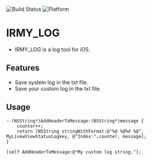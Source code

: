 ![Build Status](https://img.shields.io/badge/build-%20passing%20-brightgreen.svg)
![Platform](https://img.shields.io/badge/Platform-%20iOS%20-blue.svg)

# IRMY_LOG 

- IRMY_LOG is a log tool for iOS.

## Features

- Save system log in the txt file.
- Save your custom log in the txt file. 

## Usage

```obj-c
- (NSString*)AddHeaderToMessage:(NSString*)message {
    counter++;
    return [NSString stringWithFormat:@"%@ %@%d %@", MyLivewViewStatusLogkey, @"Index:",counter, message];
}

[self AddHeaderToMessage:@"My custom log string."];
```
